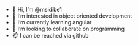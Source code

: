 - 👋 Hi, I’m @msidibe1
- 👀 I’m interested in object oriented development
- 🌱 I’m currently learning angular
- 💞️ I’m looking to collaborate on programming
- 📫 I can be reached via github

<!---
msidibe1/msidibe1 is a ✨ special ✨ repository because its `README.md` (this file) appears on your GitHub profile.
You can click the Preview link to take a look at your changes.
--->
